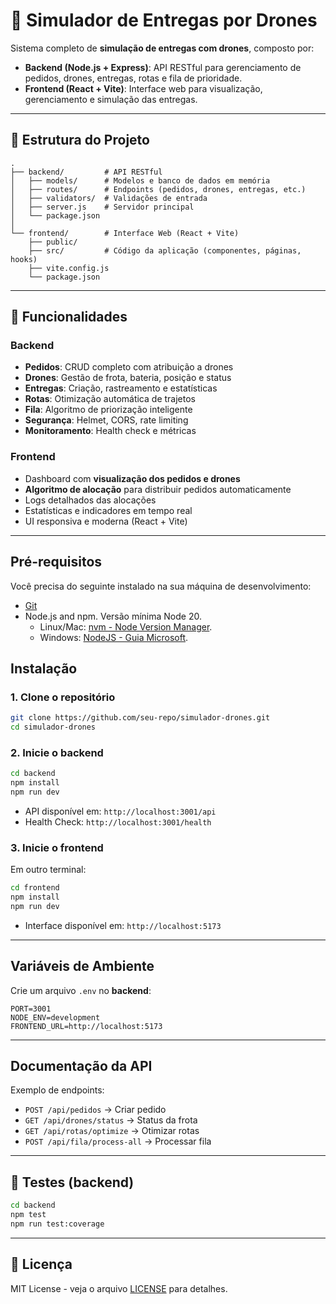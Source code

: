 # 🚁 Simulador de Entregas por Drones

Sistema completo de **simulação de entregas com drones**, composto por:

* **Backend (Node.js + Express)**: API RESTful para gerenciamento de pedidos, drones, entregas, rotas e fila de prioridade.
* **Frontend (React + Vite)**: Interface web para visualização, gerenciamento e simulação das entregas.

---

## 📂 Estrutura do Projeto

```
.
├── backend/         # API RESTful
│   ├── models/      # Modelos e banco de dados em memória
│   ├── routes/      # Endpoints (pedidos, drones, entregas, etc.)
│   ├── validators/  # Validações de entrada
│   ├── server.js    # Servidor principal
│   └── package.json
│
└── frontend/        # Interface Web (React + Vite)
    ├── public/      
    ├── src/         # Código da aplicação (componentes, páginas, hooks)
    ├── vite.config.js
    └── package.json
```

---

## 🚀 Funcionalidades

### Backend

* **Pedidos**: CRUD completo com atribuição a drones
* **Drones**: Gestão de frota, bateria, posição e status
* **Entregas**: Criação, rastreamento e estatísticas
* **Rotas**: Otimização automática de trajetos
* **Fila**: Algoritmo de priorização inteligente
* **Segurança**: Helmet, CORS, rate limiting
* **Monitoramento**: Health check e métricas

### Frontend

* Dashboard com **visualização dos pedidos e drones**
* **Algoritmo de alocação** para distribuir pedidos automaticamente
* Logs detalhados das alocações
* Estatísticas e indicadores em tempo real
* UI responsiva e moderna (React + Vite)

---

## Pré-requisitos

Você precisa do seguinte instalado na sua máquina de desenvolvimento:

* [Git](https://git-scm.com/downloads)
* Node.js and npm. Versão mínima Node 20.
  - Linux/Mac: [nvm - Node Version Manager](https://github.com/nvm-sh/nvm).
  - Windows: [NodeJS - Guia Microsoft](https://docs.microsoft.com/en-us/windows/dev-environment/javascript/nodejs-on-windows).

## Instalação

### 1. Clone o repositório

```bash
git clone https://github.com/seu-repo/simulador-drones.git
cd simulador-drones
```

### 2. Inicie o backend

```bash
cd backend
npm install
npm run dev
```

* API disponível em: `http://localhost:3001/api`
* Health Check: `http://localhost:3001/health`

### 3. Inicie o frontend

Em outro terminal:

```bash
cd frontend
npm install
npm run dev
```

* Interface disponível em: `http://localhost:5173`

---

## Variáveis de Ambiente

Crie um arquivo `.env` no **backend**:

```env
PORT=3001
NODE_ENV=development
FRONTEND_URL=http://localhost:5173
```

---

## Documentação da API

Exemplo de endpoints:

* `POST /api/pedidos` → Criar pedido
* `GET /api/drones/status` → Status da frota
* `GET /api/rotas/optimize` → Otimizar rotas
* `POST /api/fila/process-all` → Processar fila

---


## 🧪 Testes (backend)

```bash
cd backend
npm test
npm run test:coverage
```

---

## 📄 Licença

MIT License - veja o arquivo [LICENSE](LICENSE) para detalhes.